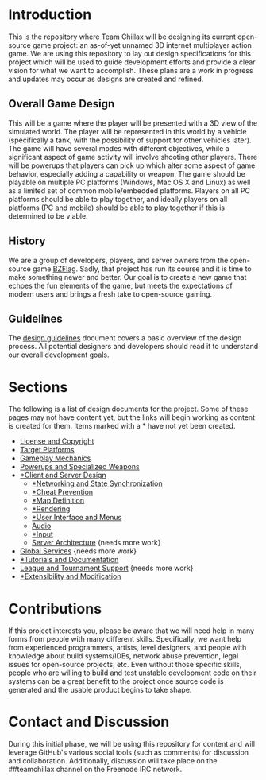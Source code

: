 # Introduction
This is the repository where Team Chillax will be designing its current open-source game project: an as-of-yet unnamed 3D internet multiplayer action game. We are using this repository to lay out design specifications for this project which will be used to guide development efforts and provide a clear vision for what we want to accomplish. These plans are a work in progress and updates may occur as designs are created and refined.

## Overall Game Design

This will be a game where the player will be presented with a 3D view of the simulated world. The player will be represented in this world by a vehicle (specifically a tank, with the possibility of support for other vehicles later). The game will have several modes with different objectives, while a significant aspect of game activity will involve shooting other players. There will be powerups that players can pick up which alter some aspect of game behavior, especially adding a capability or weapon. The game should be playable on multiple PC platforms (Windows, Mac OS X and Linux) as well as a limited set of common mobile/embedded platforms. Players on all PC platforms should be able to play together, and ideally players on all platforms (PC and mobile) should be able to play together if this is determined to be viable.

## History
We are a group of developers, players, and server owners from the open-source game [BZFlag](http://bzflag.org). Sadly, that project has run its course and it is time to make something newer and better. Our goal is to create a new game that echoes the fun elements of the game, but meets the expectations of modern users and brings a fresh take to open-source gaming.

## Guidelines
The [design guidelines](design_guidelines.md) document covers a basic overview of the design process. All potential designers and developers should read it to understand our overall development goals.

# Sections
The following is a list of design documents for the project. Some of these pages may not have content yet, but the links will begin working as content is created for them. Items marked with a * have not yet been created.

- [License and Copyright](license_and_copyright.md)
- [Target Platforms](target_platforms.md)
- [Gameplay Mechanics](gameplay_mechanics.md)
- [Powerups and Specialized Weapons](powerups_and_specialized_weapons.md)
- [*Client and Server Design](client_and_server_design.md)
  - [*Networking and State Synchronization](networking_and_state_synchronization.md)
  - [*Cheat Prevention](cheat_prevention.md)
  - [*Map Definition](map_definition.md)
  - [*Rendering](rendering.md)
  - [*User Interface and Menus](user_interface_and_menus.md)
  - [Audio](audio.md)
  - [*Input](input.md)
  - [Server Architecture](server_architecture.md) {needs more work}
- [Global Services](global_services.md) {needs more work}
- [*Tutorials and Documentation](tutorials_and_documentation.md)
- [League and Tournament Support](league_and_tournament_support.md)  {needs more work}
- [*Extensibility and Modification](extensibility_and_modification.md)

# Contributions
If this project interests you, please be aware that we will need help in many forms from people with many different skills. Specifically, we want help from experienced programmers, artists, level designers, and people with knowledge about build systems/IDEs, network abuse prevention, legal issues for open-source projects, etc. Even without those specific skills, people who are willing to build and test unstable development code on their systems can be a great benefit to the project once source code is generated and the usable product begins to take shape.

# Contact and Discussion
During this initial phase, we will be using this repository for content and will leverage GitHub's various social tools (such as comments) for discussion and collaboration. Additionally, discussion will take place on the ##teamchillax channel on the Freenode IRC network.
